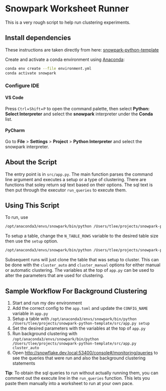 # Snowpark Worksheet Runner

This is a very rough script to help run clustering experiments.


## Install dependencies

These instructions are taken directly from here: [snowpark-python-template](https://github.com/Snowflake-Labs/snowpark-python-template)

Create and activate a conda environment using [Anaconda](https://conda.io/projects/conda/en/latest/user-guide/tasks/manage-environments.html#creating-an-environment-with-commands):

```bash
conda env create --file environment.yml
conda activate snowpark
```

### Configure IDE

#### VS Code

Press `Ctrl`+`Shift`+`P` to open the command palette, then select **Python: Select Interpreter** and select the **snowpark** interpreter under the **Conda** list.

#### PyCharm

Go to **File** > **Settings** > **Project** > **Python Interpreter** and select the snowpark interpreter.


## About the Script

The entry point is in `src/app.py`. The main function parses the command line argument and executes a setup or a type of clustering. There are functions that soley return sql text based on their options. The sql text is then put through the executor `run_queries` to execute them.

## Using This Script

To run, use

```bash
/opt/anaconda3/envs/snowpark/bin/python /Users/tlee/projects/snowpark-python-template/src/app.py <option>
```

To setup a table, change the `N_TABLE_ROWS` variable to the desired table size then use the `setup` option.

```bash
/opt/anaconda3/envs/snowpark/bin/python /Users/tlee/projects/snowpark-python-template/src/app.py setup
```

Subsequent runs will just clone the table that was setup to cluster. This can be done with the `cluster_auto` and `cluster_manual` options for either manual or automatic clustering. The variables at the top of `app.py` can be used to alter the parameters that are used for clustering.


## Sample Workflow For Background Clustering

1. Start and run my dev environment
2. Add the correct config to the `app.toml` and update the `CONFIG_NAME` variable in `app.py`
2. Setup a table with `/opt/anaconda3/envs/snowpark/bin/python /Users/tlee/projects/snowpark-python-template/src/app.py setup`
3. Set the desired parameters with the variables at the top of `app.py`
4. Run background clustering with `/opt/anaconda3/envs/snowpark/bin/python /Users/tlee/projects/snowpark-python-template/src/app.py cluster_auto`
5. Open http://snowflake.dev.local:53400/console#/monitoring/queries to see the queries that were run and also the background clustering statements

**Tip**: To obtain the sql queries to run without actually running them, you can comment out the execute line in the `run_queries` function. This lets you paste them manually into a worksheet to run at your own pace.
